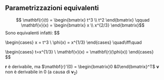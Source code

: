 

## Parametrizzazioni equivalenti

$$ \mathbf{r}(t) = \begin{bmatrix}
t^3 \\
t^2
\end{bmatrix} \qquad 
\mathbf{v}(x) = \begin{bmatrix}
x \\
x^{2/3}
\end{bmatrix}$$
Sono equivalenti infatti:
$$ 

\begin{cases}
x = t^3 \\
\phi(x) = x^{1/3}
\end{cases} \quad\iff\quad

\begin{cases}
t=x^{1/3} \\
\mathbf{v}(x) = \mathbf{r}(\phi(x))
\end{cases}
$$

$\mathbf{r}$ è derivabile, ma $\mathbf{r}'(0) = \begin{bmatrix}0 &0\end{bmatrix}^T$
$\mathbf{v}$ non è derivabile in $0$ (a causa di $\mathbf{v}_{2}$)


